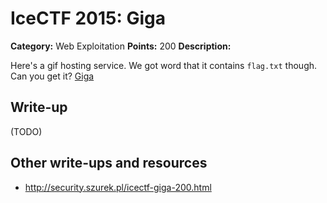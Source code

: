 # IceCTF 2015: Giga

**Category:** Web Exploitation
**Points:** 200
**Description:** 

Here's a gif hosting service. We got word that it contains <code>flag.txt</code> though. Can you get it? <a target='_blank' href='http://giga.icec.tf/'>Giga</a>

## Write-up

(TODO)

## Other write-ups and resources

* <http://security.szurek.pl/icectf-giga-200.html>
